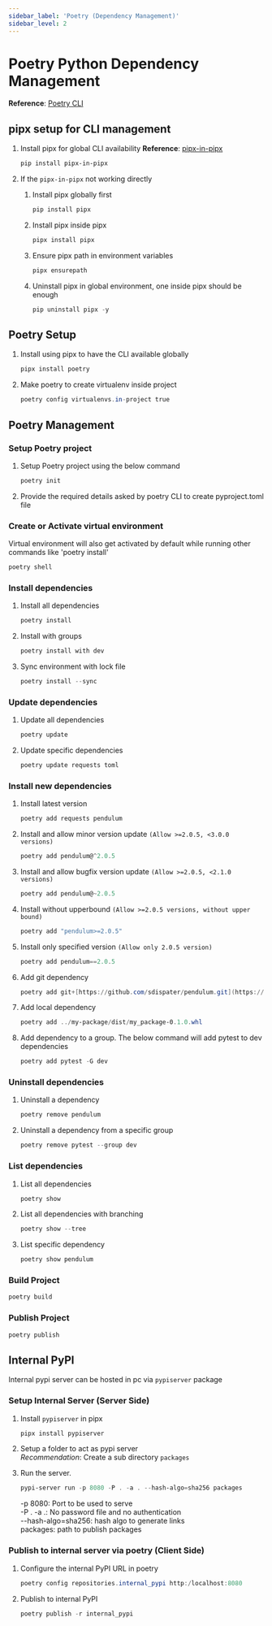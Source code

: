 ```yaml
---
sidebar_label: 'Poetry (Dependency Management)'
sidebar_level: 2
---
```


# Poetry Python Dependency Management

**Reference**: [Poetry CLI](https://python-poetry.org/docs/cli/)

## pipx setup for CLI management

1. Install pipx for global CLI availability
   **Reference**: [pipx-in-pipx](https://pypi.org/project/pipx-in-pipx/)

   ```powershell
   pip install pipx-in-pipx
   ```

2. If the `pipx-in-pipx` not working directly
   1. Install pipx globally first

      ```powershell
      pip install pipx
      ```

   2. Install pipx inside pipx

      ```powershell
      pipx install pipx
      ```

   3. Ensure pipx path in environment variables

      ```powershell
      pipx ensurepath
      ```

   4. Uninstall pipx in global environment, one inside pipx should be enough

      ```powershell
      pip uninstall pipx -y
      ```

## Poetry Setup

1. Install using pipx to have the CLI available globally

   ```powershell
   pipx install poetry
   ```

2. Make poetry to create virtualenv inside project

   ```powershell
   poetry config virtualenvs.in-project true
   ```

## Poetry Management

### Setup Poetry project

1. Setup Poetry project using the below command

   ```powershell
   poetry init
   ```

2. Provide the required details asked by poetry CLI to create pyproject.toml file

### Create or Activate virtual environment

Virtual environment will also get activated by default while running other commands like 'poetry install'

```powershell
poetry shell
```

### Install dependencies

1. Install all dependencies

   ```powershell
   poetry install
   ```

2. Install with groups

   ```powershell
   poetry install with dev
   ```

3. Sync environment with lock file

   ```powershell
   poetry install --sync
   ```

### Update dependencies

1. Update all dependencies

   ```powershell
   poetry update
   ```

2. Update specific dependencies

   ```powershell
   poetry update requests toml
   ```

### Install new dependencies

1. Install latest version

   ```powershell
   poetry add requests pendulum
   ```

2. Install and allow minor version update `(Allow >=2.0.5, <3.0.0 versions)`

   ```powershell
   poetry add pendulum@^2.0.5
   ```

3. Install and allow bugfix version update `(Allow >=2.0.5, <2.1.0 versions)`

   ```powershell
   poetry add pendulum@~2.0.5
   ```

4. Install without upperbound `(Allow >=2.0.5 versions, without upper bound)`

   ```powershell
   poetry add "pendulum>=2.0.5"
   ```

5. Install only specified version `(Allow only 2.0.5 version)`

   ```powershell
   poetry add pendulum==2.0.5
   ```

6. Add git dependency

   ```powershell
   poetry add git+[https://github.com/sdispater/pendulum.git](https://github.com/sdispater/pendulum.git)
   ```

7. Add local dependency

   ```powershell
   poetry add ../my-package/dist/my_package-0.1.0.whl
   ```

8. Add dependency to a group. The below command will add pytest to dev dependencies

   ```powershell
   poetry add pytest -G dev
   ```

### Uninstall dependencies

1. Uninstall a dependency

   ```powershell
   poetry remove pendulum
   ```

2. Uninstall a dependency from a specific group

   ```powershell
   poetry remove pytest --group dev
   ```

### List dependencies

1. List all dependencies

   ```powershell
   poetry show
   ```

2. List all dependencies with branching

   ```powershell
   poetry show --tree
   ```

3. List specific dependency

   ```powershell
   poetry show pendulum
   ```

### Build Project

```powershell
poetry build
```

### Publish Project

```powershell
poetry publish
```

## Internal PyPI

Internal pypi server can be hosted in pc via `pypiserver` package

### Setup Internal Server (Server Side)

1. Install `pypiserver` in pipx

   ```powershell
   pipx install pypiserver
   ```

2. Setup a folder to act as pypi server  
   _Recommendation_: Create a sub directory `packages`
3. Run the server.

   ```powershell
   pypi-server run -p 8080 -P . -a . --hash-algo=sha256 packages
   ```

   -p 8080: Port to be used to serve  
   -P . -a .: No password file and no authentication  
   --hash-algo=sha256: hash algo to generate links  
   packages: path to publish packages

### Publish to internal server via poetry (Client Side)

1. Configure the internal PyPI URL in poetry

   ```powershell
   poetry config repositories.internal_pypi http:/localhost:8080
   ```

2. Publish to internal PyPI

   ```powershell
   poetry publish -r internal_pypi
   ```
